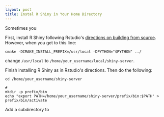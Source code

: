 ```yaml
---
layout: post
title: Instal R Shiny in Your Home Directory
---
```


Sometimes you 

First, install R Shiny following Rstudio's [directions on building from source](). However, when you get to this line:

    cmake -DCMAKE_INSTALL_PREFIX=/usr/local -DPYTHON="$PYTHON" ../

change `/usr/local` to `/home/your_username/local/shiny-server`.





Finish installing R Shiny as in Rstudio's directions. Then do the following:

    cd /home/your_username/shiny-server
    
    #
    mkdir -p prefix/bin
    echo "export PATH=/home/your_username/shiny-server/prefix/bin:$PATH" > prefix/bin/activate




Add a subdirectory to 